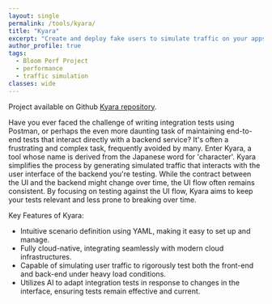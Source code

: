 ```yaml
---
layout: single
permalink: /tools/kyara/
title: "Kyara"
excerpt: "Create and deploy fake users to simulate traffic on your apps."
author_profile: true
tags:
  - Bloom Perf Project
  - performance
  - traffic simulation
classes: wide
---
```


Project available on Github [Kyara repository][kyara-repository].

Have you ever faced the challenge of writing integration tests using Postman, or perhaps the even more daunting task of maintaining end-to-end tests that interact directly with a backend service? It's often a frustrating and complex task, frequently avoided by many. Enter Kyara, a tool whose name is derived from the Japanese word for 'character'. Kyara simplifies the process by generating simulated traffic that interacts with the user interface of the backend you're testing. While the contract between the UI and the backend might change over time, the UI flow often remains consistent. By focusing on testing against the UI flow, Kyara aims to keep your tests relevant and less prone to breaking over time.

Key Features of Kyara:

- Intuitive scenario definition using YAML, making it easy to set up and manage.
- Fully cloud-native, integrating seamlessly with modern cloud infrastructures.
- Capable of simulating user traffic to rigorously test both the front-end and back-end under heavy load conditions.
- Utilizes AI to adapt integration tests in response to changes in the interface, ensuring tests remain effective and current.

[kyara-repository]: https://github.com/Bloom-Perf/kyara
